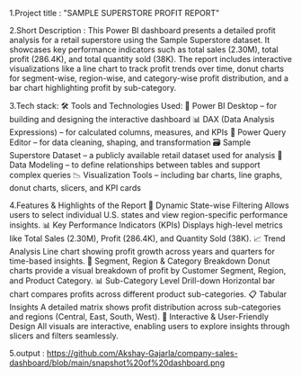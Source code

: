 1.Project title :
  "SAMPLE SUPERSTORE PROFIT REPORT"

2.Short Description :
  This Power BI dashboard presents a detailed profit analysis for a retail superstore using the Sample Superstore dataset. It showcases key performance indicators such as total sales (2.30M), total profit (286.4K), and total quantity sold (38K). The report includes interactive visualizations like a line chart to track profit trends over time, donut charts for segment-wise, region-wise, and category-wise profit distribution, and a bar chart highlighting profit by sub-category.

3.Tech stack:
    🛠️ Tools and Technologies Used:
  🧩 Power BI Desktop – for building and designing the interactive dashboard
  📊 DAX (Data Analysis Expressions) – for calculated columns, measures, and KPIs
  🔄 Power Query Editor – for data cleaning, shaping, and transformation
  🗃️ Sample Superstore Dataset – a publicly available retail dataset used for analysis
  🧮 Data Modeling – to define relationships between tables and support complex queries
  📉 Visualization Tools – including bar charts, line graphs, donut charts, slicers, and KPI cards

4.Features & Highlights of the Report
    📌 Dynamic State-wise Filtering
    Allows users to select individual U.S. states and view region-specific performance insights.
    📊 Key Performance Indicators (KPIs)
    Displays high-level metrics like Total Sales (2.30M), Profit (286.4K), and Quantity Sold (38K).
    📈 Trend Analysis
    Line chart showing profit growth across years and quarters for time-based insights.
    🧭 Segment, Region & Category Breakdown
    Donut charts provide a visual breakdown of profit by Customer Segment, Region, and Product Category.
    📊 Sub-Category Level Drill-down
    Horizontal bar chart compares profits across different product sub-categories.
    📋 Tabular Insights
    A detailed matrix shows profit distribution across sub-categories and regions (Central, East, South, West).
    🔄 Interactive & User-Friendly Design
    All visuals are interactive, enabling users to explore insights through slicers and filters seamlessly.

5.output :
 https://github.com/Akshay-Gajarla/company-sales-dashboard/blob/main/snapshot%20of%20dashboard.png
